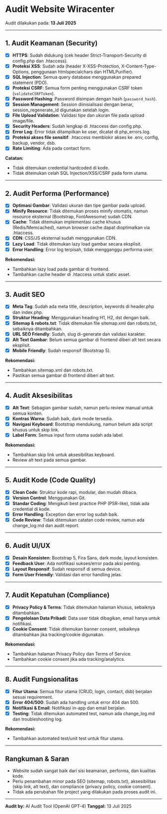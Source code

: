 # Audit Website Wiracenter

Audit dilakukan pada: **13 Juli 2025**

---

## 1. Audit Keamanan (Security)
- [x] **HTTPS**: Sudah didukung (cek header Strict-Transport-Security di config.php dan .htaccess).
- [x] **Proteksi XSS**: Sudah ada (header X-XSS-Protection, X-Content-Type-Options, penggunaan htmlspecialchars dan HTMLPurifier).
- [x] **SQL Injection**: Semua query database menggunakan prepared statement (PDO).
- [x] **Proteksi CSRF**: Semua form penting menggunakan CSRF token (`validateCSRFToken`).
- [x] **Password Hashing**: Password disimpan dengan hash (`password_hash`).
- [x] **Session Management**: Session diinisialisasi dengan benar, session_regenerate_id digunakan setelah login.
- [x] **File Upload Validation**: Validasi tipe dan ukuran file pada upload image/file.
- [x] **Security Headers**: Sudah lengkap di .htaccess dan config.php.
- [x] **Error Log**: Error tidak ditampilkan ke user, dicatat di php_errors.log.
- [x] **Proteksi akses file sensitif**: .htaccess memblokir akses ke .env, config, backup, vendor, dsb.
- [x] **Rate Limiting**: Ada pada contact form.

**Catatan:**
- Tidak ditemukan credential hardcoded di kode.
- Tidak ditemukan celah SQL Injection/XSS/CSRF pada form utama.

---

## 2. Audit Performa (Performance)
- [x] **Optimasi Gambar**: Validasi ukuran dan tipe gambar pada upload.
- [x] **Minify Resource**: Tidak ditemukan proses minify otomatis, namun resource eksternal (Bootstrap, FontAwesome) sudah CDN.
- [x] **Cache**: Tidak ditemukan implementasi cache khusus (Redis/Memcached), namun browser cache dapat dioptimalkan via .htaccess.
- [x] **CDN**: CSS/JS eksternal sudah menggunakan CDN.
- [x] **Lazy Load**: Tidak ditemukan lazy load gambar secara eksplisit.
- [x] **Error Handling**: Error log terpisah, tidak mengganggu performa user.

**Rekomendasi:**
- Tambahkan lazy load pada gambar di frontend.
- Tambahkan cache header di .htaccess untuk static asset.

---

## 3. Audit SEO
- [x] **Meta Tag**: Sudah ada meta title, description, keywords di header.php dan index.php.
- [x] **Struktur Heading**: Menggunakan heading H1, H2, dst dengan baik.
- [x] **Sitemap & robots.txt**: Tidak ditemukan file sitemap.xml dan robots.txt, sebaiknya ditambahkan.
- [x] **URL SEO Friendly**: Sudah, slug di-generate dan validasi karakter.
- [x] **Alt Text Gambar**: Belum semua gambar di frontend diberi alt text secara eksplisit.
- [x] **Mobile Friendly**: Sudah responsif (Bootstrap 5).

**Rekomendasi:**
- Tambahkan sitemap.xml dan robots.txt.
- Pastikan semua gambar di frontend diberi alt text.

---

## 4. Audit Aksesibilitas
- [x] **Alt Text**: Sebagian gambar sudah, namun perlu review manual untuk semua konten.
- [x] **Kontras Warna**: Sudah baik, dark mode tersedia.
- [x] **Navigasi Keyboard**: Bootstrap mendukung, namun belum ada script khusus untuk skip link.
- [x] **Label Form**: Semua input form utama sudah ada label.

**Rekomendasi:**
- Tambahkan skip link untuk aksesibilitas keyboard.
- Review alt text pada semua gambar.

---

## 5. Audit Kode (Code Quality)
- [x] **Clean Code**: Struktur kode rapi, modular, dan mudah dibaca.
- [x] **Version Control**: Menggunakan Git.
- [x] **Standar Coding**: Mengikuti best practice PHP (PSR-like), tidak ada credential di kode.
- [x] **Error Handling**: Exception dan error log sudah baik.
- [x] **Code Review**: Tidak ditemukan catatan code review, namun ada change_log.md dan audit report.

---

## 6. Audit UI/UX
- [x] **Desain Konsisten**: Bootstrap 5, Fira Sans, dark mode, layout konsisten.
- [x] **Feedback User**: Ada notifikasi sukses/error pada aksi penting.
- [x] **Layout Responsif**: Sudah responsif di semua device.
- [x] **Form User Friendly**: Validasi dan error handling jelas.

---

## 7. Audit Kepatuhan (Compliance)
- [x] **Privacy Policy & Terms**: Tidak ditemukan halaman khusus, sebaiknya ditambahkan.
- [x] **Pengelolaan Data Pribadi**: Data user tidak dibagikan, email hanya untuk notifikasi.
- [x] **Cookie Consent**: Tidak ditemukan banner consent, sebaiknya ditambahkan jika tracking/cookie digunakan.

**Rekomendasi:**
- Tambahkan halaman Privacy Policy dan Terms of Service.
- Tambahkan cookie consent jika ada tracking/analytics.

---

## 8. Audit Fungsionalitas
- [x] **Fitur Utama**: Semua fitur utama (CRUD, login, contact, dsb) berjalan sesuai requirement.
- [x] **Error 404/500**: Sudah ada handling untuk error 404 dan 500.
- [x] **Notifikasi & Email**: Notifikasi in-app dan email berjalan.
- [x] **Testing**: Tidak ditemukan automated test, namun ada change_log.md dan troubleshooting log.

**Rekomendasi:**
- Tambahkan automated test/unit test untuk fitur utama.

---

## Rangkuman & Saran
- Website sudah sangat baik dari sisi keamanan, performa, dan kualitas kode.
- Perlu penambahan minor pada SEO (sitemap, robots.txt), aksesibilitas (skip link, alt text), dan compliance (privacy policy, cookie consent).
- Tidak ada perubahan file project yang dilakukan pada proses audit ini.

---

**Audit by:** AI Audit Tool (OpenAI GPT-4)
**Tanggal:** 13 Juli 2025 